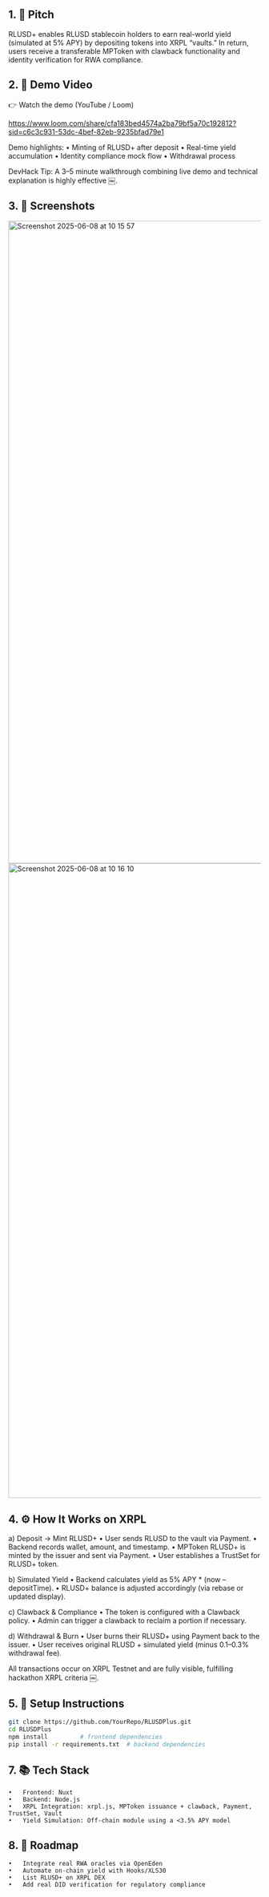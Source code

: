## 1. 🎯 Pitch

RLUSD+ enables RLUSD stablecoin holders to earn real-world yield (simulated at 5% APY) by depositing tokens into XRPL “vaults.” In return, users receive a transferable MPToken with clawback functionality and identity verification for RWA compliance.

## 2. 🎥 Demo Video

👉 Watch the demo (YouTube / Loom)

https://www.loom.com/share/cfa183bed4574a2ba79bf5a70c192812?sid=c6c3c931-53dc-4bef-82eb-9235bfad79e1

Demo highlights:
	•	Minting of RLUSD+ after deposit
	•	Real-time yield accumulation
	•	Identity compliance mock flow
	•	Withdrawal process

DevHack Tip: A 3–5 minute walkthrough combining live demo and technical explanation is highly effective  ￼.

## 3. 📸 Screenshots

<img width="1283" alt="Screenshot 2025-06-08 at 10 15 57" src="https://github.com/user-attachments/assets/c4636a11-3622-4b7f-b504-0fdf84164681" />
<img width="1267" alt="Screenshot 2025-06-08 at 10 16 10" src="https://github.com/user-attachments/assets/abab0fee-4b27-428e-9142-2e549b74eb4f" />

## 4. ⚙️ How It Works on XRPL

a) Deposit → Mint RLUSD+
	•	User sends RLUSD to the vault via Payment.
	•	Backend records wallet, amount, and timestamp.
	•	MPToken RLUSD+ is minted by the issuer and sent via Payment.
	•	User establishes a TrustSet for RLUSD+ token.

b) Simulated Yield
	•	Backend calculates yield as 5% APY * (now – depositTime).
	•	RLUSD+ balance is adjusted accordingly (via rebase or updated display).

c) Clawback & Compliance
	•	The token is configured with a Clawback policy.
	•	Admin can trigger a clawback to reclaim a portion if necessary.

d) Withdrawal & Burn
	•	User burns their RLUSD+ using Payment back to the issuer.
	•	User receives original RLUSD + simulated yield (minus 0.1–0.3% withdrawal fee).

All transactions occur on XRPL Testnet and are fully visible, fulfilling hackathon XRPL criteria  ￼.


## 5. 🧪 Setup Instructions
```bash
git clone https://github.com/YourRepo/RLUSDPlus.git
cd RLUSDPlus
npm install         # frontend dependencies
pip install -r requirements.txt  # backend dependencies
```

## 7. 📚 Tech Stack
	•	Frontend: Nuxt
	•	Backend: Node.js 
	•	XRPL Integration: xrpl.js, MPToken issuance + clawback, Payment, TrustSet, Vault
	•	Yield Simulation: Off-chain module using a <3.5% APY model


## 8. 🚀 Roadmap
	•	Integrate real RWA oracles via OpenEden
	•	Automate on-chain yield with Hooks/XLS30
	•	List RLUSD+ on XRPL DEX
	•	Add real DID verification for regulatory compliance
